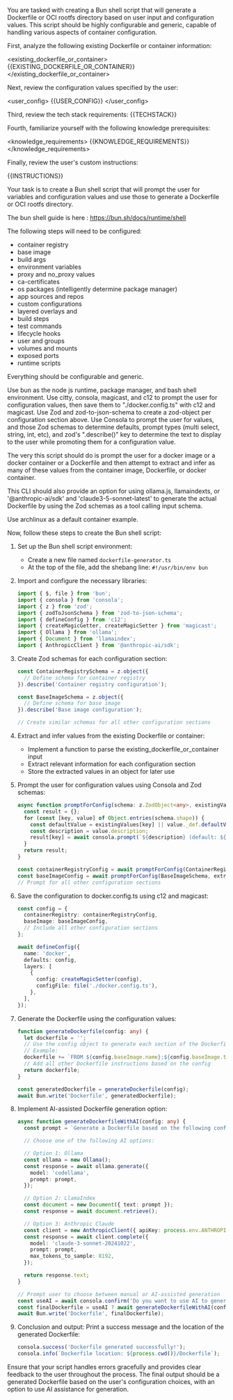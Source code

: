 You are tasked with creating a Bun shell script that will generate a Dockerfile or OCI rootfs directory based on user input and configuration values. This script should be highly configurable and generic, capable of handling various aspects of container configuration.

First, analyze the following existing Dockerfile or container information:

<existing_dockerfile_or_container>
{{EXISTING_DOCKERFILE_OR_CONTAINER}}
</existing_dockerfile_or_container>

Next, review the configuration values specified by the user:

<user_config>
{{USER_CONFIG}}
</user_config>


Third, review the tech stack requirements:
<teckstack>
{{TECHSTACK}}
</techstack>

Fourth, familiarize yourself with the following knowledge prerequisites:

<knowledge_requirements>
{{KNOWLEDGE_REQUIREMENTS}}
</knowledge_requirements>


Finally, review the user's custom instructions:

<instructions>
{{INSTRUCTIONS}}
</instructions>


Your task is to create a Bun shell script that will prompt the user for variables and configuration values and use those to generate a Dockerfile or OCI rootfs directory.

The bun shell guide is here : https://bun.sh/docs/runtime/shell

The following steps will need to be configured:

- container registry
- base image
- build args
- environment variables
- proxy and no_proxy values
- ca-certificates
- os packages (intelligently determine package manager)
- app sources and repos
- custom configurations
- layered overlays and
- build steps
- test commands
- lifecycle hooks
- user and groups
- volumes and mounts
- exposed ports
- runtime scripts

Everything should be configurable and generic.

Use bun as the node js runtime, package manager, and bash shell environment.
Use citty, consola, magicast, and c12 to prompt the user for configuration values, then save them to "./docker.config.ts" with c12 and magicast. Use Zod and zod-to-json-schema to create a zod-object per configuration section above. Use Consola to prompt the user for values, and those Zod schemas to determine defaults, prompt types (multi select, string, int, etc), and zod's ".describe()" key to determine the text to display to the user while promoting them for a configuration value.

The very this script should do is prompt the user for a docker image or a docker container or a Dockerfile and then attempt to extract and infer as many of these values from the container image, Dockerfile, or docker container.

This CLI should also provide an option for using ollama.js,  llamaindexts, or '@anthropic-ai/sdk' and 'claude3-5-sonnet-latest' to generate the actual Dockerfile by using the Zod schemas as a tool calling input schema.

Use archlinux as a default container example.


Now, follow these steps to create the Bun shell script:

1. Set up the Bun shell script environment:
   - Create a new file named `dockerfile-generator.ts`
   - At the top of the file, add the shebang line: `#!/usr/bin/env bun`

2. Import and configure the necessary libraries:
   ```typescript
   import { $, file } from 'bun';
   import { consola } from 'consola';
   import { z } from 'zod';
   import { zodToJsonSchema } from 'zod-to-json-schema';
   import { defineConfig } from 'c12';
   import { createMagicGetter, createMagicSetter } from 'magicast';
   import { Ollama } from 'ollama';
   import { Document } from 'llamaindex';
   import { AnthropicClient } from '@anthropic-ai/sdk';
   ```

3. Create Zod schemas for each configuration section:
   ```typescript
   const ContainerRegistrySchema = z.object({
     // Define schema for container registry
   }).describe('Container registry configuration');

   const BaseImageSchema = z.object({
     // Define schema for base image
   }).describe('Base image configuration');

   // Create similar schemas for all other configuration sections
   ```

4. Extract and infer values from the existing Dockerfile or container:
   - Implement a function to parse the existing_dockerfile_or_container input
   - Extract relevant information for each configuration section
   - Store the extracted values in an object for later use

5. Prompt the user for configuration values using Consola and Zod schemas:
   ```typescript
   async function promptForConfig(schema: z.ZodObject<any>, existingValues: any) {
     const result = {};
     for (const [key, value] of Object.entries(schema.shape)) {
       const defaultValue = existingValues[key] || value._def.defaultValue();
       const description = value.description;
       result[key] = await consola.prompt(`${description} (default: ${defaultValue})`);
     }
     return result;
   }

   const containerRegistryConfig = await promptForConfig(ContainerRegistrySchema, extractedValues.containerRegistry);
   const baseImageConfig = await promptForConfig(BaseImageSchema, extractedValues.baseImage);
   // Prompt for all other configuration sections
   ```

6. Save the configuration to docker.config.ts using c12 and magicast:
   ```typescript
   const config = {
     containerRegistry: containerRegistryConfig,
     baseImage: baseImageConfig,
     // Include all other configuration sections
   };

   await defineConfig({
     name: 'docker',
     defaults: config,
     layers: [
       {
         config: createMagicSetter(config),
         configFile: file('./docker.config.ts'),
       },
     ],
   });
   ```

7. Generate the Dockerfile using the configuration values:
   ```typescript
   function generateDockerfile(config: any) {
     let dockerfile = '';
     // Use the config object to generate each section of the Dockerfile
     // Example:
     dockerfile += `FROM ${config.baseImage.name}:${config.baseImage.tag}\n`;
     // Add all other Dockerfile instructions based on the config
     return dockerfile;
   }

   const generatedDockerfile = generateDockerfile(config);
   await Bun.write('Dockerfile', generatedDockerfile);
   ```

8. Implement AI-assisted Dockerfile generation option:
   ```typescript
   async function generateDockerfileWithAI(config: any) {
     const prompt = `Generate a Dockerfile based on the following configuration:\n${JSON.stringify(config, null, 2)}`;

     // Choose one of the following AI options:

     // Option 1: Ollama
     const ollama = new Ollama();
     const response = await ollama.generate({
       model: 'codellama',
       prompt: prompt,
     });

     // Option 2: LlamaIndex
     const document = new Document({ text: prompt });
     const response = await document.retrieve();

     // Option 3: Anthropic Claude
     const client = new AnthropicClient({ apiKey: process.env.ANTHROPIC_API_KEY });
     const response = await client.complete({
       model: 'claude-3-sonnet-20241022',
       prompt: prompt,
       max_tokens_to_sample: 8192,
     });

     return response.text;
   }

   // Prompt user to choose between manual or AI-assisted generation
   const useAI = await consola.confirm('Do you want to use AI to generate the Dockerfile?');
   const finalDockerfile = useAI ? await generateDockerfileWithAI(config) : generateDockerfile(config);
   await Bun.write('Dockerfile', finalDockerfile);
   ```

9. Conclusion and output:
   Print a success message and the location of the generated Dockerfile:
   ```typescript
   consola.success('Dockerfile generated successfully!');
   consola.info(`Dockerfile location: ${process.cwd()}/Dockerfile`);
   ```

Ensure that your script handles errors gracefully and provides clear feedback to the user throughout the process. The final output should be a generated Dockerfile based on the user's configuration choices, with an option to use AI assistance for generation.

